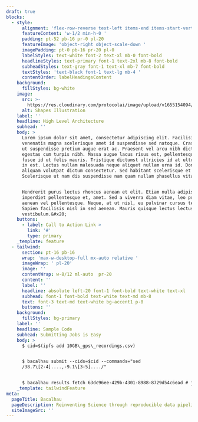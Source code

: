 ```yaml
---
draft: true
blocks:
  - style:
      alignment: 'flex-row-reverse text-left items-end items-start-vertical '
      featureContent: 'w-1/2 min-h-0 '
      padding: pt-52 pb-16 pr-0 pl-20
      featureImage: 'object-right object-scale-down '
      imagePadding: pt-0 pb-16 pr-20 pl-0
      labelStyles: text-white font-2 text-xl mb-0 font-bold
      headlineStyles: text-primary font-1 text-2xl mb-8 font-bold
      subheadStyles: text-gray font-1 text-xl mb-7 font-bold
      textStyles: 'text-black font-1 text-lg mb-4 '
      contentOrder: labelHeadingsContent
    background:
      fillStyles: bg-white
    image:
      src: >-
        https://res.cloudinary.com/protocolai/image/upload/v1655154094/bacalhau/shapes-1_u20ojn.svg
      alt: Shapes Illustration
    label: ''
    headline: High Level Architecture
    subhead: ''
    body: >
      Lorem ipsum dolor sit amet, consectetur adipiscing elit. Facilisis nec
      venenatis magna scelerisque amet id suspendisse sed natoque. Cras cursus
      ut suspendisse pretium augue erat ac. Praesent vel arcu nibh dictum
      egestas cum turpis nibh. Massa augue lacus risus est, pellentesque. Quam
      fusce id ut felis mauris. Tristique dictumst ultricies id at ultrices id
      in est. Lectus nullam malesuada neque aliquet nullam urna id. Donec
      aliquam volutpat dictum consectetur. Sed habitant scelerisque et sit.
      Scelerisque ut nam dis suspendisse nam quam nullam phasellus vitae.&#x20;


      Hendrerit purus lectus rhoncus aenean et elit. Etiam nulla adipiscing
      imperdiet pellentesque et, amet. Sed a viverra diam vitae, leo praesent
      aenean vel pellentesque. Neque, at ut nisl, eu pulvinar cursus tellus.
      Sapien facilisis nisl in sed aenean. Mauris quisque lectus lectus
      vestibulum.&#x20;
    buttons:
      - label: Call to Action Link >
        link: '#'
        type: primary
    _template: feature
  - tailwind:
      section: pt-16 pb-16
      wrap: 'max-w-desktop-full mx-auto relative '
      imageWrap: ' pl-20'
      image: ''
      contentWrap: w-8/12 ml-auto  pr-20
      content: ''
      label: ''
      headline: absolute left-20 font-1 font-bold text-white text-xl
      subhead: font-1 font-bold text-white text-md mb-8
      text: font-3 text-md text-white bg-accent1 p-8
      buttons: ''
    background:
      fillStyles: bg-primary
    label: ''
    headline: Sample Code
    subhead: Submitting Jobs is Easy
    body: >
      $ cid=$(ipfs add 10GB\_gps\_recordings.csv)


      $ bacalhau submit --cids=$cid --commands="sed
      /38.7\[2-4]....,-9.1\[3-5]..../"


      $ bacalhau results fetch 63dc96ee-429b-4301-8988-8729d54c6ead # job-id
    _template: tailwindFeature
meta:
  pageTitle: Bacalhau
  pageDescription: Reinventing Science through reproducible data pipelines
  siteImageSrc: ''
---
```


